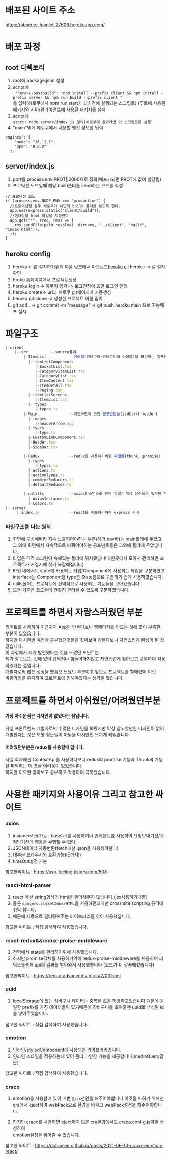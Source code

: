 # 배포된 사이트 주소
 https://obscure-hamlet-27606.herokuapp.com/
# 배포 과정
## root 디렉토리  
1. root에 package.json 생성  
2. script에   
``` "heroku-postbuild": "npm install --prefix client && npm install -prefix server && npm run build --prefix client "```  
를 입력(헤로쿠에서 npm run start가 되기전에 실행되는 스크립트)
(루트에 사용된 패키지와 서버/클라이언트에 사용된 패키지를 설치  
3. script에  
```start: node server/index.js 정의(해로쿠에 올라가면 이 스크립트를 실행)```  
4. "main"밑에 헤로쿠에서 사용할 엔진 정보를 입력  
```
engines": {  
    "node": "16.11.1",
    "npm": "8.0.0"
  },  
  ```


## server/index.js  
1. port를 process.env.PROT||2000으로 정의(배포가되면 PROT에 값이 할당됨)  
2. 프로덕션 모드일때 해당 build폴더를 send하는 코드를 작성  
```
// 프로덕션 모드
if (process.env.NODE_ENV === "production") {
  //프로덕션일 경우 해로쿠가 하단에 build 폴더를 보도록 한다.
  app.use(express.static("client/build"));
  //랜더링될 html 파일을 지정한다
  app.get("*", (req, res) => {
    res.sendFile(path.resolve(__dirname, "../client", "build", "index.html"));
  });
}
```
## heroku config
1. heroku cli를 설치하기위해 다음 링크에서 다운로드[heroku cli](https://devcenter.heroku.com/articles/heroku-cli)
 heroku -v 로 설치확인  
2. hroku 홈페이지에서 프로잭트생성  
3. heroku login => 아무키 입력=> 로그인창이 뜨면 로그인 진행  
4. heroku create=> url과 해로쿠 git패이지가 자동생성  
5. heroku git:clone -a 생성한 프로젝트 이름 입력  
6. git add . => git commit -m "message" => git push heroku main 으로 자동배포 실시  

# 파일구조
```javascript
|-client
    |--src 			--source폴더
        |-ItemList          --아이템(카테고리/카테고리의 아이템)을 표현하는 컴포넌트와 타입 
          |-itemListComponents
             |-BucketList.tsx
             |-CategoryItemList.tsx
             |-CategoryList.tsx
             |-ItemContent.tsx
             |-ItemDetail.tsx
             |-Paging.tsx
          |-itemListScreens
             |-ItemList.tsx
          |- types
             |-types.ts
        |-Main              --매인화면에 쓰인 콤포넌트들(sidbar나 header)
          |-images
             |-headerArrow.svg
          |-types
             |-type.ts
          |-CustomLinkComponent.tsx
          |-Header.tsx
          |-SideBar.tsx

        |-Redux             --redux를 사용하기위한 파일들(thunk, promise)
          |-types
             |-types.ts
          |-actions.ts
          |-actionTypes.ts
          |-combineReducers.ts
          |-defaultReducer.ts

        |-untills           --axios인스턴스를 만든 파일/ 색상 상수들이 입력된 파일
          |-AxiosInstance.ts
          |-Colors.ts
|- server
     |-index.jk             --react를 배포하기위한 express 서버
```
### 파일구조를 나눈 원칙
1. 화면에 구성에따라 지속 노출되어야하는 부분(헤더,nav바)는 main폴더에 두었고 그 외에
화면에서 지속적으로 바뀌어야하는 콤포넌트들은 그외에 폴더에 두었습니다.
2. 타입은 각각 스크린이 속해있는 폴더에 위치했습니다(한곳에서 모아서 관리하면 프로젝트가 커질시에 찾기 복잡해집니다)
3. 타입 내에서도 state에 사용되는 타입/Component에 사용되는 타입을 구분하였고
interface는 Component용 type은 State용으로 구분하기 쉽게 사용하였습니다.
4. utills폴더는 프로젝트에 전역적으로 사용되는 기능들을 모아놨습니다.  
5. 모든 기준은 코드들이 원활히 관리될 수 있도록 구분하였습니다.  
  
# 프로젝트를 하면서 자랑스러웠던 부분  
리엑트를 사용하여 지금까지 App만 만들다보니 웹페이지를 만드는 것에 많이 부족한 부분이 있었습니다.    
하지만 다시한번 예전에 공부했던것들을 찾아보며 만들다보니 자연스럽게 완성이 된 것같습니다.  
이 과정에서 제가 발전했다는 것을 느꼈던 포인트는  
제가 잘 모르는 것에 있어 겁먹거나 힘들어하지않고 자연스럽게 찾아보고 공부하여 적용하였다는 점입니다.  
개발자로써 많은 성장을 했음으 느꼈던 부분이고 앞으로 프로젝트를 함에있어 이런  
마음가짐을 유지하여 프로젝트에 임해야겠다는 생각을 했습니다.  

# 프로젝트를 하면서 아쉬웠던/어려웠던부분  

#### 가장 아쉬운점은 디자인이 없었다는 점입니다.  
사실 프론트엔드 개발자로써 수많은 디자인을 봐왔지만 막상 참고할만한 디자인이 없이 개발한다는  것은 보통 힘든일이 아님을 다시한번 느끼게 되었습니다.  
  
#### 어려웠던부분은 redux를 사용할때 입니다.    
  
사실 회사에선 ContextApi를 사용하다보니 redux의 promise 기능과 Thunk의 기능을 파악하는   데 조금 어려움이 있었습니다.  
하지만 이또한 찾아보고 공부하고 적용하여 극복했습니다.  

# 사용한 패키지와 사용이유 그리고 참고한 싸이트  

  
### axios  
1. instance사용가능 : baseUrl를 사용하거나 인터셉트를 사용하여 요청보내기전/요청받기전에 행동을   수행할 수 있다.     
2. JSON데이터 자동변환(fetch에선 .json을 사용해야한다)  
3. 대부분 브라우저와 호환가능(IE까지!)  
4. timeOut설정 가능
  
참고한싸이트 : https://sso-feeling.tistory.com/508  
  
### react-html-parser  
1. react 에선 string형식의 html을 랜더해주지 않습니다.(jsx사용하기때문)  
2. 물론 ```dangerouslySetInnerHTML```을 사용하면되지만 cross site scripting 공격에 취약 합니다.  
4. 때문에 자동으로 필터링해주는 라이브러리를 찾아 사용했습니다.  
  
참고한 싸이트 : 직접 검색하여 사용했습니다.  
  
### react-redux&&redux-proise-middleware
1. 전역에서 state를 관리하기위해 사용했습니다.
2. 하지만 promise객채를 사용하기위해 redux-proise-middleware를 사용하여 리덕스를통해 api의 결과를 받아와서 사용했습니다 (코드가 더 깔끔해졌습니다)  
  
참고한싸이트 : https://redux-advanced.vlpt.us/2/03.html  

### uuid  
1. localStorage에 있는 장바구니 데이터는 중복된 값을 허용하고있습니다 때문에 동일한 prefix를 가진 데이터들이 있기때문에 장바구니를 호여줄땐 uuid로 생성된 id를 넣어주었습니다.  
  
참고한 싸이트 : 직접 검색하여 사용했습니다.  
  
### emotion
1. 인라인/styledComponent에 사용되는 라이브러리입니다.  
2. 인라인 스타일을 적용하는데 있어 좀더 다양한 기능을 재공합니다(mediaQuery같은)  
  
참고한 싸이트 : 직접 검색하여 사용했습니다.  
  
### craco
1. emotion을 사용함에 있어 매번 ```@jsx```선언을 해주어야합니다 이것을 피하기 위해선 cra에서 eject하여 webPack으로 환경을 바꾸고 webPack설정을 해주어야합니다.  
  
2. 하지만 craco를 사용하면 eject하지 않은 cra환경에서도 craco.config.js파일 생성하여  
emotion설정을 넣어줄 수 있습니다.  
  
  
참고한 싸이트 : https://dohaelee.github.io/posts/2021-06-13-craco-emotion-react/  
